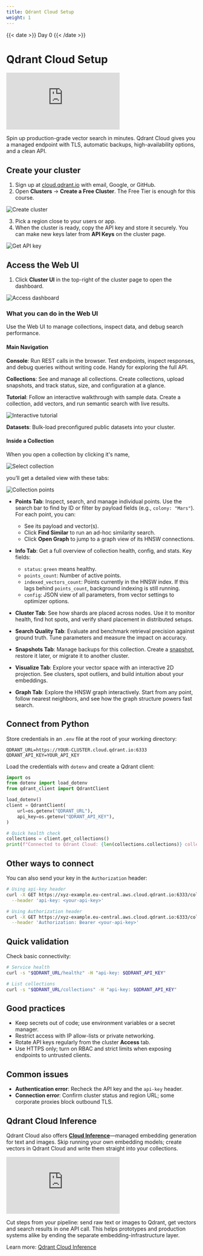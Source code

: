 ```yaml
---
title: Qdrant Cloud Setup
weight: 1
---
```


{{< date >}} Day 0 {{< /date >}}

# Qdrant Cloud Setup

<div class="video">
<iframe 
  src="https://www.youtube.com/embed/PLTlJyrSkng?si=y9fNtxNS34PdcKBk"
  frameborder="0"
  allow="accelerometer; autoplay; clipboard-write; encrypted-media; gyroscope; picture-in-picture; web-share"
  referrerpolicy="strict-origin-when-cross-origin"
  allowfullscreen>
</iframe>
</div>

Spin up production-grade vector search in minutes. Qdrant Cloud gives you a managed endpoint with TLS, automatic backups, high-availability options, and a clean API.

## Create your cluster

1. Sign up at [cloud.qdrant.io](https://cloud.qdrant.io/signup) with email, Google, or GitHub.
2. Open **Clusters** → **Create a Free Cluster**. The Free Tier is enough for this course.

![Create cluster](/docs/gettingstarted/gui-quickstart/create-cluster.png)

3. Pick a region close to your users or app.
4. When the cluster is ready, copy the API key and store it securely. You can make new keys later from **API Keys** on the cluster page.

![Get API key](/docs/gettingstarted/gui-quickstart/api-key.png)


## Access the Web UI

1. Click **Cluster UI** in the top-right of the cluster page to open the dashboard.

![Access dashboard](/docs/gettingstarted/gui-quickstart/access-dashboard.png)

### What you can do in the Web UI

Use the Web UI to manage collections, inspect data, and debug search performance.

#### Main Navigation

**Console**: Run REST calls in the browser. Test endpoints, inspect responses, and debug queries without writing code. Handy for exploring the full API.

**Collections**: See and manage all collections. Create collections, upload snapshots, and track status, size, and configuration at a glance.

**Tutorial**: Follow an interactive walkthrough with sample data. Create a collection, add vectors, and run semantic search with live results.

![Interactive tutorial](/docs/gettingstarted/gui-quickstart/interactive-tutorial.png)

**Datasets**: Bulk-load preconfigured public datasets into your cluster.

#### Inside a Collection

When you open a collection by clicking it's name,

![Select collection](/courses/day0/collection-points.png)

you’ll get a detailed view with these tabs:

![Collection points](/courses/day0/collection-points.png)

* **Points Tab**: Inspect, search, and manage individual points. Use the search bar to find by ID or filter by payload fields (e.g., `colony: "Mars"`). For each point, you can:

  * See its payload and vector(s).
  * Click **Find Similar** to run an ad-hoc similarity search.
  * Click **Open Graph** to jump to a graph view of its HNSW connections.

* **Info Tab**: Get a full overview of collection health, config, and stats. Key fields:

  * `status`: `green` means healthy.
  * `points_count`: Number of active points.
  * `indexed_vectors_count`: Points currently in the HNSW index. If this lags behind `points_count`, background indexing is still running.
  * `config`: JSON view of all parameters, from vector settings to optimizer options.

* **Cluster Tab**: See how shards are placed across nodes. Use it to monitor health, find hot spots, and verify shard placement in distributed setups.

* **Search Quality Tab**: Evaluate and benchmark retrieval precision against ground truth. Tune parameters and measure the impact on accuracy.

* **Snapshots Tab**: Manage backups for this collection. Create a [snapshot](/documentation/concepts/snapshots/), restore it later, or migrate it to another cluster.

* **Visualize Tab**: Explore your vector space with an interactive 2D projection. See clusters, spot outliers, and build intuition about your embeddings.

* **Graph Tab**: Explore the HNSW graph interactively. Start from any point, follow nearest neighbors, and see how the graph structure powers fast search.

## Connect from Python

Store credentials in an `.env` file at the root of your working directory:

```env
QDRANT_URL=https://YOUR-CLUSTER.cloud.qdrant.io:6333
QDRANT_API_KEY=YOUR_API_KEY
```

Load the credentials with `dotenv` and create a Qdrant client:

```python
import os
from dotenv import load_dotenv
from qdrant_client import QdrantClient

load_dotenv()
client = QdrantClient(
    url=os.getenv("QDRANT_URL"),
    api_key=os.getenv("QDRANT_API_KEY"),
)

# Quick health check
collections = client.get_collections()
print(f"Connected to Qdrant Cloud: {len(collections.collections)} collections")
```

## Other ways to connect

You can also send your key in the `Authorization` header:

```bash
# Using api-key header
curl -X GET https://xyz-example.eu-central.aws.cloud.qdrant.io:6333/collections \
  --header 'api-key: <your-api-key>'

# Using Authorization header  
curl -X GET https://xyz-example.eu-central.aws.cloud.qdrant.io:6333/collections \
  --header 'Authorization: Bearer <your-api-key>'
```

## Quick validation

Check basic connectivity:

```bash
# Service health
curl -s "$QDRANT_URL/healthz" -H "api-key: $QDRANT_API_KEY"

# List collections
curl -s "$QDRANT_URL/collections" -H "api-key: $QDRANT_API_KEY"
```

## Good practices

* Keep secrets out of code; use environment variables or a secret manager.
* Restrict access with IP allow-lists or private networking.
* Rotate API keys regularly from the cluster **Access** tab.
* Use HTTPS only; turn on RBAC and strict limits when exposing endpoints to untrusted clients.

## Common issues

* **Authentication error**: Recheck the API key and the `api-key` header.
* **Connection error**: Confirm cluster status and region URL; some corporate proxies block outbound TLS.

## Qdrant Cloud Inference

Qdrant Cloud also offers **[Cloud Inference](/cloud-inference/)**—managed embedding generation for text and images. Skip running your own embedding models; create vectors in Qdrant Cloud and write them straight into your collections.

<div class="video">
<iframe
  src="https://www.youtube.com/embed/nJIX0zhrBL4?rel=0"
  frameborder="0"
  allow="accelerometer; autoplay; clipboard-write; encrypted-media; gyroscope; picture-in-picture; web-share"
  referrerpolicy="strict-origin-when-cross-origin"
  allowfullscreen>
</iframe>
</div>

Cut steps from your pipeline: send raw text or images to Qdrant, get vectors and search results in one API call. This helps prototypes and production systems alike by ending the separate embedding-infrastructure layer.

Learn more: [Qdrant Cloud Inference](/documentation/cloud/inference/)
